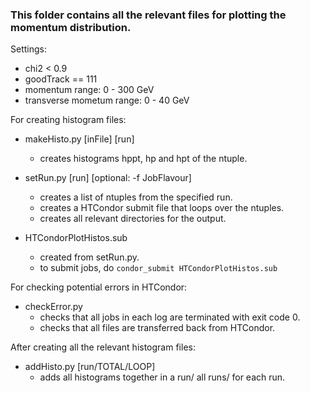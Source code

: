 ### This folder contains all the relevant files for plotting the momentum distribution.

Settings:

- chi2 < 0.9
- goodTrack == 111
- momentum range: 0 - 300 GeV
- transverse mometum range: 0 - 40 GeV

For creating histogram files: 

- makeHisto.py [inFile] [run]
  - creates histograms hppt, hp and hpt of the ntuple.

- setRun.py [run] [optional: -f JobFlavour]
  - creates a list of ntuples from the specified run.
  - creates a HTCondor submit file that loops over the ntuples.
  - creates all relevant directories for the output.

- HTCondorPlotHistos.sub
  - created from setRun.py.
  - to submit jobs, do `condor_submit HTCondorPlotHistos.sub`

For checking potential errors in HTCondor:

- checkError.py
  - checks that all jobs in each log are terminated with exit code 0.
  - checks that all files are transferred back from HTCondor.

After creating all the relevant histogram files: 

- addHisto.py [run/TOTAL/LOOP]
  - adds all histograms together in a run/ all runs/ for each run.
